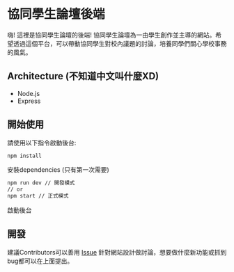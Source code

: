 # 協同學生論壇後端

嗨! 這裡是協同學生論壇的後端! 協同學生論壇為一由學生創作並主導的網站。希望透過這個平台，可以帶動協同學生對校內議題的討論，培養同學們關心學校事務的風氣。

## Architecture (不知道中文叫什麼XD)

- Node.js
- Express

## 開始使用

請使用以下指令啟動後台:

``` bash
npm install 
```
安裝dependencies (只有第一次需要)

``` bash
npm run dev // 開發模式
// or
npm start // 正式模式
```
啟動後台

## 開發

建議Contributors可以善用 [Issue](https://github.com/BlueWhislte/CMSDcard-back/issues) 針對網站設計做討論，想要做什麼新功能或抓到bug都可以在上面提出。
